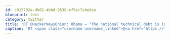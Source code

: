 ```yaml
---
id: c015792a-db82-4bbd-9538-ef5ec7c4e8ea
blueprint: text
category: twitter
title: 'RT @HackerNewsOnion: Obama – "The national technical debt is increasing at an alarming rate. We have to stop writing PHP."'
caption: 'RT <span class="username username_linked">@<a href="https://twitter.com/HackerNewsOnion" title="HackerNewsOnion">HackerNewsOnion</a></span>: Obama – "The national technical debt is increasing at an alarming rate. We have to stop writing PHP."'
---
```

